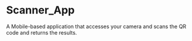 # Scanner_App
A Mobile-based application that accesses your camera and scans the QR code and returns the results.
